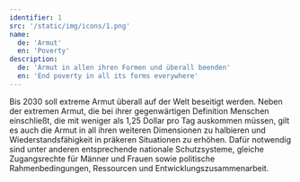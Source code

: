 ```yaml
---
identifier: 1
src: '/static/img/icons/1.png'
name:
  de: 'Armut'
  en: 'Poverty'
description:
  de: 'Armut in allen ihren Formen und überall beenden'
  en: 'End poverty in all its forms everywhere'
---
```

Bis 2030 soll extreme Armut überall auf der Welt beseitigt werden. Neben der extremen Armut, die bei 
ihrer gegenwärtigen Definition Menschen einschließt, die mit weniger als 1,25 Dollar pro Tag auskommen 
müssen, gilt es auch die Armut in all ihren weiteren Dimensionen zu halbieren und Wiederstandsfähigkeit 
in präkeren Situationen zu erhöhen. Dafür notwendig sind unter anderen entsprechende nationale 
Schutzsysteme, gleiche Zugangsrechte für Männer und Frauen sowie politische Rahmenbedingungen, Ressourcen 
und Entwicklungszusammenarbeit.
